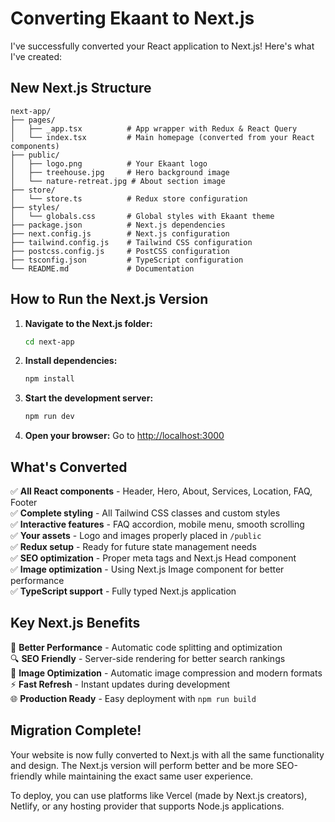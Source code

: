 # Converting Ekaant to Next.js

I've successfully converted your React application to Next.js! Here's what I've created:

## New Next.js Structure

```
next-app/
├── pages/
│   ├── _app.tsx          # App wrapper with Redux & React Query
│   └── index.tsx         # Main homepage (converted from your React components)
├── public/
│   ├── logo.png          # Your Ekaant logo
│   ├── treehouse.jpg     # Hero background image
│   └── nature-retreat.jpg # About section image
├── store/
│   └── store.ts          # Redux store configuration
├── styles/
│   └── globals.css       # Global styles with Ekaant theme
├── package.json          # Next.js dependencies
├── next.config.js        # Next.js configuration
├── tailwind.config.js    # Tailwind CSS configuration
├── postcss.config.js     # PostCSS configuration
├── tsconfig.json         # TypeScript configuration
└── README.md             # Documentation
```

## How to Run the Next.js Version

1. **Navigate to the Next.js folder:**
   ```bash
   cd next-app
   ```

2. **Install dependencies:**
   ```bash
   npm install
   ```

3. **Start the development server:**
   ```bash
   npm run dev
   ```

4. **Open your browser:**
   Go to [http://localhost:3000](http://localhost:3000)

## What's Converted

✅ **All React components** - Header, Hero, About, Services, Location, FAQ, Footer  
✅ **Complete styling** - All Tailwind CSS classes and custom styles  
✅ **Interactive features** - FAQ accordion, mobile menu, smooth scrolling  
✅ **Your assets** - Logo and images properly placed in `/public`  
✅ **Redux setup** - Ready for future state management needs  
✅ **SEO optimization** - Proper meta tags and Next.js Head component  
✅ **Image optimization** - Using Next.js Image component for better performance  
✅ **TypeScript support** - Fully typed Next.js application  

## Key Next.js Benefits

🚀 **Better Performance** - Automatic code splitting and optimization  
🔍 **SEO Friendly** - Server-side rendering for better search rankings  
📱 **Image Optimization** - Automatic image compression and modern formats  
⚡ **Fast Refresh** - Instant updates during development  
🌐 **Production Ready** - Easy deployment with `npm run build`  

## Migration Complete!

Your website is now fully converted to Next.js with all the same functionality and design. The Next.js version will perform better and be more SEO-friendly while maintaining the exact same user experience.

To deploy, you can use platforms like Vercel (made by Next.js creators), Netlify, or any hosting provider that supports Node.js applications.
